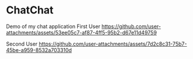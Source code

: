 # ChatChat

Demo of my chat application
First User
https://github.com/user-attachments/assets/53ee05c7-af87-4ff5-95b2-d67e11d49759

Second User
https://github.com/user-attachments/assets/7d2c8c31-75b7-45be-a959-8532a703310d


